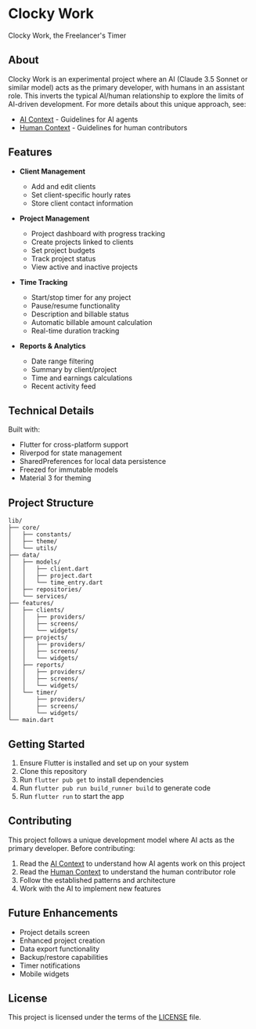 # Clocky Work

Clocky Work, the Freelancer's Timer

## About

Clocky Work is an experimental project where an AI (Claude 3.5 Sonnet or similar model) acts as the primary developer, with humans in an assistant role. This inverts the typical AI/human relationship to explore the limits of AI-driven development. For more details about this unique approach, see:

- [AI Context](AI_CONTEXT.md) - Guidelines for AI agents
- [Human Context](HUMAN_CONTEXT.md) - Guidelines for human contributors

## Features

- **Client Management**
  - Add and edit clients
  - Set client-specific hourly rates
  - Store client contact information

- **Project Management**
  - Project dashboard with progress tracking
  - Create projects linked to clients
  - Set project budgets
  - Track project status
  - View active and inactive projects

- **Time Tracking**
  - Start/stop timer for any project
  - Pause/resume functionality
  - Description and billable status
  - Automatic billable amount calculation
  - Real-time duration tracking

- **Reports & Analytics**
  - Date range filtering
  - Summary by client/project
  - Time and earnings calculations
  - Recent activity feed

## Technical Details

Built with:
- Flutter for cross-platform support
- Riverpod for state management
- SharedPreferences for local data persistence
- Freezed for immutable models
- Material 3 for theming

## Project Structure

```
lib/
├── core/
│   ├── constants/
│   ├── theme/
│   └── utils/
├── data/
│   ├── models/
│   │   ├── client.dart
│   │   ├── project.dart
│   │   └── time_entry.dart
│   ├── repositories/
│   └── services/
├── features/
│   ├── clients/
│   │   ├── providers/
│   │   ├── screens/
│   │   └── widgets/
│   ├── projects/
│   │   ├── providers/
│   │   ├── screens/
│   │   └── widgets/
│   ├── reports/
│   │   ├── providers/
│   │   ├── screens/
│   │   └── widgets/
│   └── timer/
│       ├── providers/
│       ├── screens/
│       └── widgets/
└── main.dart
```

## Getting Started

1. Ensure Flutter is installed and set up on your system
2. Clone this repository
3. Run `flutter pub get` to install dependencies
4. Run `flutter pub run build_runner build` to generate code
5. Run `flutter run` to start the app

## Contributing

This project follows a unique development model where AI acts as the primary developer. Before contributing:

1. Read the [AI Context](AI_CONTEXT.md) to understand how AI agents work on this project
2. Read the [Human Context](HUMAN_CONTEXT.md) to understand the human contributor role
3. Follow the established patterns and architecture
4. Work with the AI to implement new features

## Future Enhancements

- Project details screen
- Enhanced project creation
- Data export functionality
- Backup/restore capabilities
- Timer notifications
- Mobile widgets

## License

This project is licensed under the terms of the [LICENSE](LICENSE) file.

